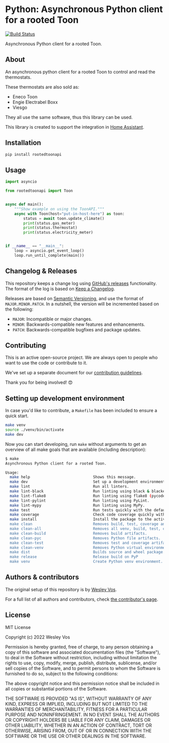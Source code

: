 # Python: Asynchronous Python client for a rooted Toon

[![Build Status][build-shield]][build]

Asynchronous Python client for a rooted Toon.

## About

An asynchronous python client for a rooted Toon to control and read the thermostats.

These thermostats are also sold as:

- Eneco Toon
- Engie Electrabel Boxx
- Viesgo

They all use the same software, thus this library can be used.

This library is created to support the integration in
[Home Assistant](https://www.home-assistant.io).

## Installation

```bash
pip install rootedtoonapi
```

## Usage

```python
import asyncio

from rootedtoonapi import Toon


async def main():
    """Show example on using the ToonAPI."""
    async with Toon(host="put-in-host-here") as toon:
        status = await toon.update_climate()
        print(status.gas_meter)
        print(status.thermostat)
        print(status.electricity_meter)


if __name__ == "__main__":
    loop = asyncio.get_event_loop()
    loop.run_until_complete(main())
```

## Changelog & Releases

This repository keeps a change log using [GitHub's releases][releases]
functionality. The format of the log is based on
[Keep a Changelog][keepchangelog].

Releases are based on [Semantic Versioning][semver], and use the format
of ``MAJOR.MINOR.PATCH``. In a nutshell, the version will be incremented
based on the following:

- ``MAJOR``: Incompatible or major changes.
- ``MINOR``: Backwards-compatible new features and enhancements.
- ``PATCH``: Backwards-compatible bugfixes and package updates.

## Contributing

This is an active open-source project. We are always open to people who want to
use the code or contribute to it.

We've set up a separate document for our
[contribution guidelines](CONTRIBUTING.md).

Thank you for being involved! :heart_eyes:

## Setting up development environment

In case you'd like to contribute, a `Makefile` has been included to ensure a
quick start.

```bash
make venv
source ./venv/bin/activate
make dev
```

Now you can start developing, run `make` without arguments to get an overview
of all make goals that are available (including description):

```bash
$ make
Asynchronous Python client for a rooted Toon.

Usage:
  make help                            Shows this message.
  make dev                             Set up a development environment.
  make lint                            Run all linters.
  make lint-black                      Run linting using black & blacken-docs.
  make lint-flake8                     Run linting using flake8 (pycodestyle/pydocstyle).
  make lint-pylint                     Run linting using PyLint.
  make lint-mypy                       Run linting using MyPy.
  make test                            Run tests quickly with the default Python.
  make coverage                        Check code coverage quickly with the default Python.
  make install                         Install the package to the active Python's site-packages.
  make clean                           Removes build, test, coverage and Python artifacts.
  make clean-all                       Removes all venv, build, test, coverage and Python artifacts.
  make clean-build                     Removes build artifacts.
  make clean-pyc                       Removes Python file artifacts.
  make clean-test                      Removes test and coverage artifacts.
  make clean-venv                      Removes Python virtual environment artifacts.
  make dist                            Builds source and wheel package.
  make release                         Release build on PyP
  make venv                            Create Python venv environment.
```

## Authors & contributors

The original setup of this repository is by [Wesley Vos][wesley-vos].

For a full list of all authors and contributors,
check [the contributor's page][contributors].

## License

MIT License

Copyright (c) 2022 Wesley Vos

Permission is hereby granted, free of charge, to any person obtaining a copy
of this software and associated documentation files (the "Software"), to deal
in the Software without restriction, including without limitation the rights
to use, copy, modify, merge, publish, distribute, sublicense, and/or sell
copies of the Software, and to permit persons to whom the Software is
furnished to do so, subject to the following conditions:

The above copyright notice and this permission notice shall be included in all
copies or substantial portions of the Software.

THE SOFTWARE IS PROVIDED "AS IS", WITHOUT WARRANTY OF ANY KIND, EXPRESS OR
IMPLIED, INCLUDING BUT NOT LIMITED TO THE WARRANTIES OF MERCHANTABILITY,
FITNESS FOR A PARTICULAR PURPOSE AND NONINFRINGEMENT. IN NO EVENT SHALL THE
AUTHORS OR COPYRIGHT HOLDERS BE LIABLE FOR ANY CLAIM, DAMAGES OR OTHER
LIABILITY, WHETHER IN AN ACTION OF CONTRACT, TORT OR OTHERWISE, ARISING FROM,
OUT OF OR IN CONNECTION WITH THE SOFTWARE OR THE USE OR OTHER DEALINGS IN THE
SOFTWARE.

[build-shield]: https://github.com/wesley-vos/python-rootedtoonapi/workflows/Continuous%20Integration/badge.svg
[build]: https://github.com/wesley-vos/python-rootedtoonapi/actions
[contributors]: https://github.com/wesley-vos/python-rootedtoonapi/graphs/contributors
[wesley-vos]: https://github.com/wesley-vos
[keepchangelog]: http://keepachangelog.com/en/1.0.0/
[releases]: https://github.com/wesley-vos/python-rootedtoonapi/releases
[semver]: http://semver.org/spec/v2.0.0.html
